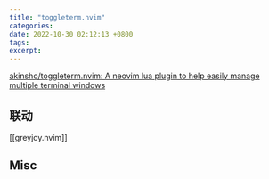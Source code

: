 ```yaml
---
title: "toggleterm.nvim"
categories: 
date: 2022-10-30 02:12:13 +0800
tags: 
excerpt: 
---
```




[akinsho/toggleterm.nvim: A neovim lua plugin to help easily manage multiple terminal windows](https://github.com/akinsho/toggleterm.nvim)



## 联动

[[greyjoy.nvim]]


## Misc




